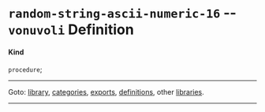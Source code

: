 

<a id='definition__vonuvoli__random-string-ascii-numeric-16'></a>

# `random-string-ascii-numeric-16` -- `vonuvoli` Definition


<a id='definition__vonuvoli__random-string-ascii-numeric-16__kind'></a>

#### Kind

`procedure`;

----

Goto: [library](../../vonuvoli/_index.md#library__vonuvoli), [categories](../../vonuvoli/categories/_index.md#toc__vonuvoli__categories), [exports](../../vonuvoli/exports/_index.md#toc__vonuvoli__exports), [definitions](../../vonuvoli/definitions/_index.md#toc__vonuvoli__definitions), other [libraries](../../_libraries.md#toc__libraries).

----

